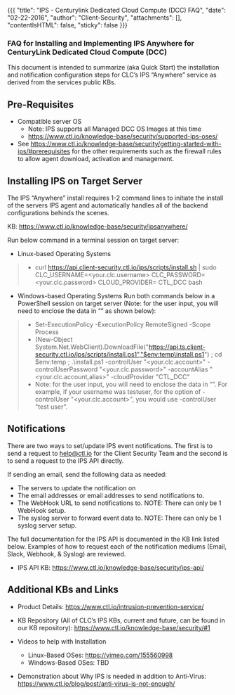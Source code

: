 {{{ "title": "IPS - Centurylink Dedicated Cloud Compute (DCC) FAQ",
        "date": "02-22-2016",
        "author": "Client-Security",
        "attachments": [],
        "contentIsHTML": false,
        "sticky": false }}}
        
### FAQ for Installing and Implementing IPS Anywhere for CenturyLink Dedicated Cloud Compute (DCC)
        
This document is intended to summarize (aka Quick Start) the installation and notification configuration steps for CLC’s IPS “Anywhere” service as derived from the services public KBs.  
        
## Pre-Requisites 
  * Compatible server OS 
    * Note: IPS supports all Managed DCC OS Images at this time
    * https://www.ctl.io/knowledge-base/security/supported-ips-oses/
  * See https://www.ctl.io/knowledge-base/security/getting-started-with-ips/#prerequisites for the other requirements such as the firewall rules to allow agent download, activation and management.
        
## Installing IPS on Target Server
        
The IPS “Anywhere” install requires 1-2 command lines to initiate the install of the servers IPS agent and automatically handles all of the backend configurations behinds the scenes.   
        
  KB: https://www.ctl.io/knowledge-base/security/ipsanywhere/
        
Run below command in a terminal session on target server:
  * Linux-based Operating Systems
> * curl https://api.client-security.ctl.io/ips/scripts/install.sh | sudo CLC_USERNAME=<your.clc.username> CLC_PASSWORD=<your.clc.password> CLOUD_PROVIDER= CTL_DCC bash

  * Windows-based Operating Systems
Run both commands below in a PowerShell session on target server (Note: for the user input, you will need to enclose the data in “” as shown below):
> * Set-ExecutionPolicy -ExecutionPolicy RemoteSigned -Scope Process
> * (New-Object System.Net.WebClient).DownloadFile("https://api.ts.client-security.ctl.io/ips/scripts/install.ps1","$env:temp\install.ps1") ; cd $env:temp ; .\install.ps1 -controlUser "<your.clc.account>" -controlUserPassword "<your.clc.password>" -accountAlias "<your.clc.account,alias>" -cloudProvider "CTL_DCC"
> * Note: for the user input, you will need to enclose the data in “”.  For example, if your username was testuser, for the option of -controlUser "<your.clc.account>", you would use -controlUser "test user”.

## Notifications
There are two ways to  set/update IPS event notifications.  The first is to send a request to help@ctl.io for the Client Security Team and the second is to send a request to the IPS API directly.  

If sending an email, send the following data as needed:
* The servers to update the notification on
* The email addresses or email addresses to send notifications to. 
* The WebHook URL to send notifications to.  NOTE: There can only be 1 WebHook setup.
* The syslog server to forward event data to.  NOTE: There can only be 1 syslog server setup.

The full documentation for the IPS API is documented in the KB link listed below.  Examples of how to request each of the notification mediums (Email, Slack, Webhook, & Syslog) are reviewed.   

* IPS API KB: https://www.ctl.io/knowledge-base/security/ips-api/

## Additional KBs and Links
  * Product Details: https://www.ctl.io/intrusion-prevention-service/

  * KB Repository (All of CLC’s IPS KBs, current and future, can be found in our KB repository):  https://www.ctl.io/knowledge-base/security/#1
  * Videos to help with Installation
    * Linux-Based OSes: https://vimeo.com/155560998 
    * Windows-Based OSes: TBD
  * Demonstration about Why IPS is needed in addition to Anti-Virus: https://www.ctl.io/blog/post/anti-virus-is-not-enough/
